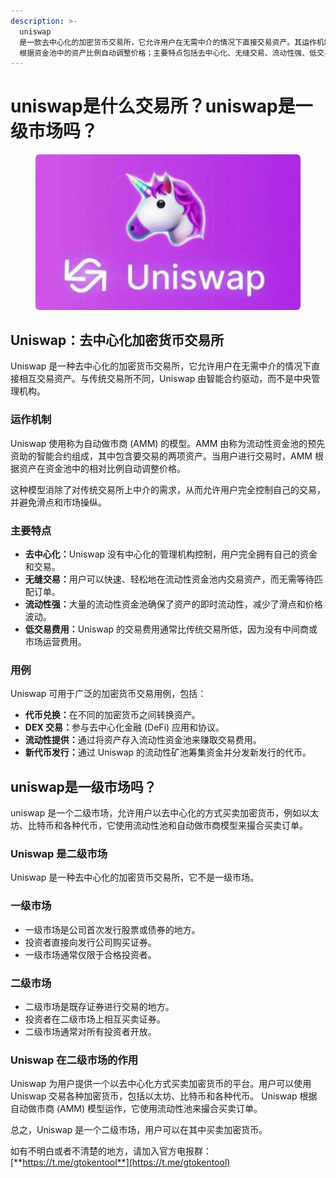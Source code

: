 ```yaml
---
description: >-
  uniswap
  是一款去中心化的加密货币交易所，它允许用户在无需中介的情况下直接交易资产。其运作机制包括：使用自动做市商（amm）模型，由流动性资金池组成；用户交易时，amm
  根据资金池中的资产比例自动调整价格；主要特点包括去中心化、无缝交易、流动性强、低交易费用。
---
```


# uniswap是什么交易所？uniswap是一级市场吗？

<figure><img src="../../.gitbook/assets/2025011432007.png" alt=""><figcaption></figcaption></figure>

## Uniswap：去中心化加密货币交易所

Uniswap 是一种去中心化的加密货币交易所，它允许用户在无需中介的情况下直接相互交易资产。与传统交易所不同，Uniswap 由智能合约驱动，而不是中央管理机构。

### 运作机制

Uniswap 使用称为自动做市商 (AMM) 的模型。AMM 由称为流动性资金池的预先资助的智能合约组成，其中包含要交易的两项资产。当用户进行交易时，AMM 根据资产在资金池中的相对比例自动调整价格。

这种模型消除了对传统交易所上中介的需求，从而允许用户完全控制自己的交易，并避免滑点和市场操纵。

### 主要特点

* **去中心化：**&#x55;niswap 没有中心化的管理机构控制，用户完全拥有自己的资金和交易。
* **无缝交易：**&#x7528;户可以快速、轻松地在流动性资金池内交易资产，而无需等待匹配订单。
* **流动性强：**&#x5927;量的流动性资金池确保了资产的即时流动性，减少了滑点和价格波动。
* **低交易费用：**&#x55;niswap 的交易费用通常比传统交易所低，因为没有中间商或市场运营费用。

### 用例

Uniswap 可用于广泛的加密货币交易用例，包括：

* **代币兑换：**&#x5728;不同的加密货币之间转换资产。
* **DEX 交易：**&#x53C2;与去中心化金融 (DeFi) 应用和协议。
* **流动性提供：**&#x901A;过将资产存入流动性资金池来赚取交易费用。
* **新代币发行：**&#x901A;过 Uniswap 的流动性矿池筹集资金并分发新发行的代币。

## uniswap是一级市场吗？

uniswap 是一个二级市场，允许用户以去中心化的方式买卖加密货币，例如以太坊、比特币和各种代币，它使用流动性池和自动做市商模型来撮合买卖订单。

### Uniswap 是二级市场

Uniswap 是一种去中心化的加密货币交易所，它不是一级市场。

### 一级市场

* 一级市场是公司首次发行股票或债券的地方。
* 投资者直接向发行公司购买证券。
* 一级市场通常仅限于合格投资者。

### 二级市场

* 二级市场是既存证券进行交易的地方。
* 投资者在二级市场上相互买卖证券。
* 二级市场通常对所有投资者开放。

### Uniswap 在二级市场的作用

Uniswap 为用户提供一个以去中心化方式买卖加密货币的平台。用户可以使用 Uniswap 交易各种加密货币，包括以太坊、比特币和各种代币。 Uniswap 根据自动做市商 (AMM) 模型运作，它使用流动性池来撮合买卖订单。

总之，Uniswap 是一个二级市场，用户可以在其中买卖加密货币。

如有不明白或者不清楚的地方，请加入官方电报群：[**https://t.me/gtokentool**](https://t.me/gtokentool)
